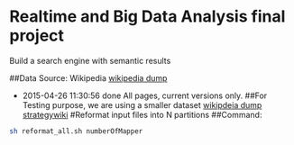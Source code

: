 # Realtime and Big Data Analysis final project
Build a search engine with semantic results

##Data Source: Wikipedia
[wikipedia dump](https://dumps.wikimedia.org/enwikinews/20150426/)
* 2015-04-26 11:30:56 done All pages, current versions only.
##For Testing purpose, we are using a smaller dataset
[wikipdeia dump strategywiki](https://dumps.wikimedia.org/strategywiki/20150424/)
#Reformat input files into N partitions
##Command:
```bash
sh reformat_all.sh numberOfMapper

```


